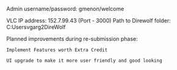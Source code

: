 Admin username/password: gmenon/welcome

VLC IP address: 152.7.99.43 (Port - 3000) Path to Direwolf folder: C:Usersvgarg2DireWolf

Planned improvements during re-submission phase:

    Implement Features worth Extra Credit

    UI upgrade to make it more user friendly and good looking
